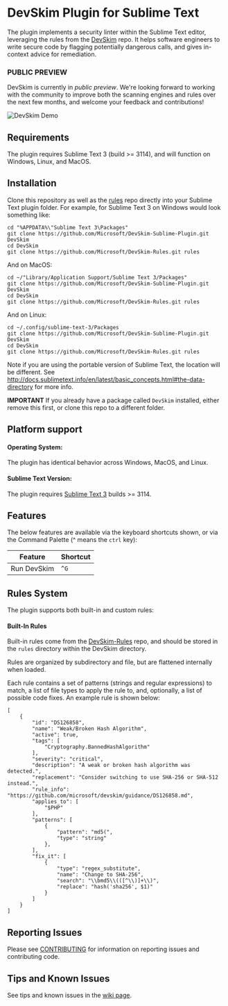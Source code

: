 DevSkim Plugin for Sublime Text
===============================

The plugin implements a security linter within the Sublime Text editor, leveraging the rules from the [DevSkim](https://github.com/Microsoft/DevSkim) repo. It helps software engineers to write secure code by flagging potentially dangerous calls, and gives in-context advice for remediation.

### PUBLIC PREVIEW

DevSkim is currently in *public preview*. We're looking forward to working with the community
to improve both the scanning engines and rules over the next few months, and welcome your feedback
and contributions!

![DevSkim Demo](https://github.com/Microsoft/DevSkim-Sublime-Plugin/raw/master/doc/DevSkim-Sublime-Demo-1.gif)

Requirements
--------------

The plugin requires Sublime Text 3 (build >= 3114), and will function on Windows, Linux, and MacOS.

Installation
------------

Clone this repository as well as the [rules](https://github.com/Microsoft/DevSkim-Rules) repo directly into your Sublime Text plugin folder. For example, for Sublime Text 3 on Windows would look something like:

```
cd "%APPDATA%\"Sublime Text 3\Packages"
git clone https://github.com/Microsoft/DevSkim-Sublime-Plugin.git DevSkim
cd DevSkim
git clone https://github.com/Microsoft/DevSkim-Rules.git rules
```

And on MacOS:
```
cd ~/"Library/Application Support/Sublime Text 3/Packages"
git clone https://github.com/Microsoft/DevSkim-Sublime-Plugin.git DevSkim
cd DevSkim
git clone https://github.com/Microsoft/DevSkim-Rules.git rules
```

And on Linux:
```
cd ~/.config/sublime-text-3/Packages
git clone https://github.com/Microsoft/DevSkim-Sublime-Plugin.git DevSkim
cd DevSkim
git clone https://github.com/Microsoft/DevSkim-Rules.git rules
```

Note if you are using the portable version of Sublime Text, the location will be different. See http://docs.sublimetext.info/en/latest/basic_concepts.html#the-data-directory for more info.

**IMPORTANT** If you already have a package called `DevSkim` installed, either remove this first, or clone this repo to a different folder.

Platform support
----------------
#### Operating System:

The plugin has identical behavior across Windows, MacOS, and Linux.

#### Sublime Text Version:

The plugin requires [Sublime Text 3](http://www.sublimetext.com/3) builds >= 3114.

Features
--------

The below features are available via the keyboard shortcuts shown, or via the Command Palette (^ means the `ctrl` key):

| Feature               | Shortcut        |
|-----------------------|-----------------|
| Run DevSkim           | `^G`            |


Rules System
------------

The plugin supports both built-in and custom rules:

#### Built-In Rules

Built-in rules come from the [DevSkim-Rules](https://github.com/Microsoft/DevSkim-Rules.git) repo, and should be stored
in the `rules` directory within the DevSkim directory.

Rules are organized by subdirectory and file, but are flattened internally when loaded.

Each rule contains a set of patterns (strings and regular expressions) to match, a list of file types to
apply the rule to, and, optionally, a list of possible code fixes. An example rule is shown below:

```
[
    {
        "id": "DS126858",
        "name": "Weak/Broken Hash Algorithm",
        "active": true,
        "tags": [
            "Cryptography.BannedHashAlgorithm"
        ],
        "severity": "critical",
        "description": "A weak or broken hash algorithm was detected.",
        "replacement": "Consider switching to use SHA-256 or SHA-512 instead.",
        "rule_info": "https://github.com/microsoft/devskim/guidance/DS126858.md",
        "applies_to": [
            "$PHP"
        ],
        "patterns": [
            {
                "pattern": "md5(",
                "type": "string"
            },
        ],
        "fix_it": [
            {
                "type": "regex_substitute",
                "name": "Change to SHA-256",
                "search": "\\bmd5\\(([^\\)]+\\)",
                "replace": "hash('sha256', $1)"
            }
        ]
    }
]
```

Reporting Issues
-------
Please see [CONTRIBUTING](https://github.com/Microsoft/DevSkim-Sublime-Plugin/blob/master/CONTRIBUTING.md) for information on reporting issues and contributing code.

Tips and Known Issues
----
See tips and known issues in the [wiki page](https://github.com/Microsoft/DevSkim-Sublime-Plugin/wiki/Tips-and-Known-Issues).
